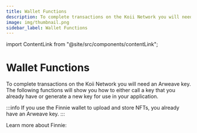 ```yaml
---
title: Wallet Functions
description: To complete transactions on the Koii Network you will need an Arweave key.
image: img/thumbnail.png
sidebar_label: Wallet Functions
---
```


import ContentLink from "@site/src/components/contentLink";

# Wallet Functions

To complete transactions on the Koii Network you will need an Arweave key. The following functions will show you how to either call a key that you already have or generate a new key for use in your application.&#x20;

:::info
If you use the Finnie wallet to upload and store NFTs, you already have an Arweave key.
:::

Learn more about Finnie:

<ContentLink title="Welcome to Finnie" link="/develop/finnie-for-devs/welcome-to-finnie" iconType="copy" />
